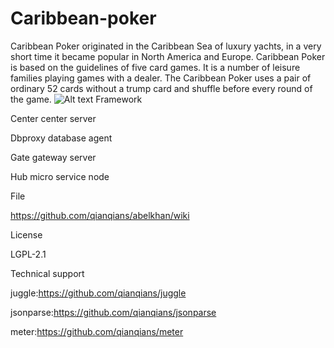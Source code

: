 # Caribbean-poker
Caribbean Poker originated in the Caribbean Sea of luxury yachts, in a very short time it became popular in North America and Europe. Caribbean Poker is based on the guidelines of five card games. It is a number of leisure families playing games with a dealer. The Caribbean Poker uses a pair of ordinary 52 cards without a trump card and shuffle before every round of the game.
![Alt text](https://github.com/appdev-support/Caribbean-poker/blob/master/2.jpg)
Framework

Center center server

Dbproxy database agent

Gate gateway server

Hub micro service node

File

https://github.com/qianqians/abelkhan/wiki

License

LGPL-2.1

Technical support

juggle:https://github.com/qianqians/juggle

jsonparse:https://github.com/qianqians/jsonparse

meter:https://github.com/qianqians/meter
